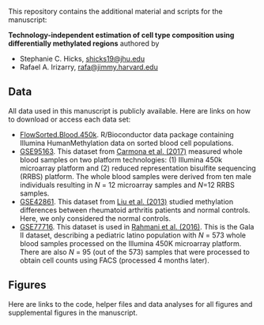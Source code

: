 This repository contains the additional material and scripts for the manuscript: 

**Technology-independent estimation of cell type composition using differentially methylated regions** authored by 
* Stephanie C. Hicks, shicks19@jhu.edu
* Rafael A. Irizarry, rafa@jimmy.harvard.edu

## Data
 
All data used in this manuscript is publicly available. Here are links on how to download or access each data set: 

* [FlowSorted.Blood.450k](https://bioconductor.org/packages/release/data/experiment/html/FlowSorted.Blood.450k.html). R/Bioconductor data package containing Illumina HumanMethylation data on sorted blood cell populations. 
* [GSE95163](https://www.ncbi.nlm.nih.gov/geo/query/acc.cgi?acc=GSE95163). This dataset from [Carmona et al. (2017)](https://www.nature.com/articles/s41525-017-0012-9) measured whole blood samples on two platform technologies: (1) Illumina 450k microarray platform and (2) reduced representation bisulfite sequencing (RRBS) platform. The whole blood samples were derived from ten male individuals resulting in $N$ = 12 microarray samples and $N$=12 RRBS samples. 
* [GSE42861](https://www.ncbi.nlm.nih.gov/geo/query/acc.cgi?acc=GSE42861). This dataset from [Liu et al. (2013)](https://www.ncbi.nlm.nih.gov/pubmed/23334450) studied methylation differences between rheumatoid arthritis patients and normal controls. Here, we only considered the normal controls. 
* [GSE77716](https://www.ncbi.nlm.nih.gov/geo/query/acc.cgi?acc=GSE77716). This dataset is used in [Rahmani et al. (2016)](https://www.ncbi.nlm.nih.gov/pubmed/27018579). This is the Gala II dataset, describing a pediatric latino population with $N$ = 573 whole blood samples processed on the Illumina 450K microarray platform. There are also $N$ = 95 (out of the 573) samples that were processed to obtain cell counts using FACS (processed 4 months later).

## Figures

Here are links to the code, helper files and data analyses for all figures and supplemental figures in the manuscript. 

